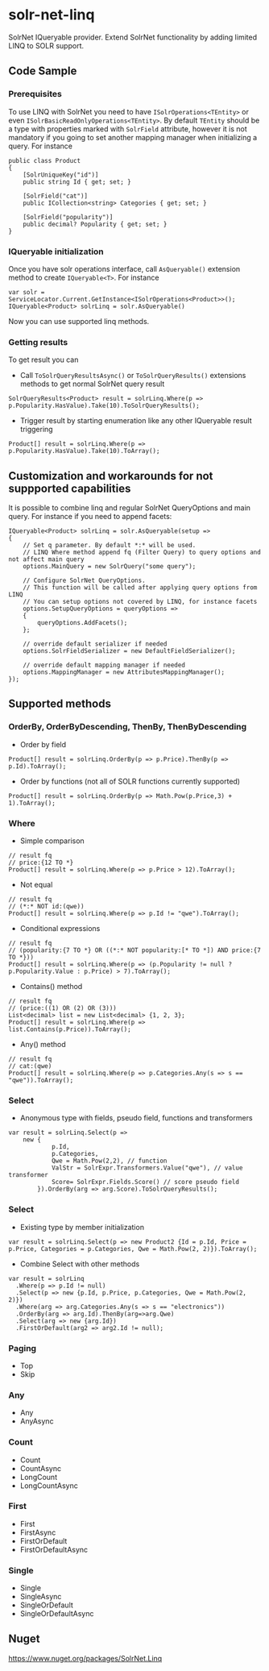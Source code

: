# solr-net-linq
SolrNet IQueryable provider. Extend SolrNet functionality by adding limited LINQ to SOLR support.

## Code Sample
### Prerequisites
To use LINQ with SolrNet you need to have `ISolrOperations<TEntity>` or even `ISolrBasicReadOnlyOperations<TEntity>`. By default `TEntity` should be a type with properties marked with `SolrField` attribute, however it is not mandatory if you going to set another mapping manager when initializing a query. For instance 
```
public class Product
{
    [SolrUniqueKey("id")]
    public string Id { get; set; }

    [SolrField("cat")]
    public ICollection<string> Categories { get; set; }

    [SolrField("popularity")]
    public decimal? Popularity { get; set; }
}
```
### IQueryable initialization
Once you have solr operations interface, call `AsQueryable()` extension method to create `IQueryable<T>`. For instance 
```
var solr = ServiceLocator.Current.GetInstance<ISolrOperations<Product>>();
IQueryable<Product> solrLinq = solr.AsQueryable()
```
Now you can use supported linq methods.
### Getting results
To get result you can
 -  Call `ToSolrQueryResultsAsync()` or `ToSolrQueryResults()` extensions methods to get normal SolrNet query result
 ```
 SolrQueryResults<Product> result = solrLinq.Where(p => p.Popularity.HasValue).Take(10).ToSolrQueryResults();
 ```
 - Trigger result by starting enumeration like any other IQueryable result triggering
 ```
 Product[] result = solrLinq.Where(p => p.Popularity.HasValue).Take(10).ToArray();
 ```
## Customization and workarounds for not suppported capabilities
It is possible to combine linq and regular SolrNet QueryOptions and main query. For instance if you need to append facets:
```
IQueryable<Product> solrLinq = solr.AsQueryable(setup =>
{
    // Set q parameter. By default *:* will be used.
    // LINQ Where method append fq (Filter Query) to query options and not affect main query
    options.MainQuery = new SolrQuery("some query");

    // Configure SolrNet QueryOptions.
    // This function will be called after applying query options from LINQ
    // You can setup options not covered by LINQ, for instance facets
    options.SetupQueryOptions = queryOptions =>
    {
        queryOptions.AddFacets();
    };

    // override default serializer if needed
    options.SolrFieldSerializer = new DefaultFieldSerializer();

    // override default mapping manager if needed
    options.MappingManager = new AttributesMappingManager();
});
```

## Supported methods

### OrderBy, OrderByDescending, ThenBy, ThenByDescending
  - Order by field
 ```
 Product[] result = solrLinq.OrderBy(p => p.Price).ThenBy(p => p.Id).ToArray();
 ```
  - Order by functions (not all of SOLR functions currently supported)
 ```
 Product[] result = solrLinq.OrderBy(p => Math.Pow(p.Price,3) + 1).ToArray();
 ```
### Where
  - Simple comparison
  ```
  // result fq  
  // price:{12 TO *}
  Product[] result = solrLinq.Where(p => p.Price > 12).ToArray();
  ```
  - Not equal
  ```
  // result fq  
  // (*:* NOT id:(qwe))
  Product[] result = solrLinq.Where(p => p.Id != "qwe").ToArray();
  ```
  - Conditional expressions
  ```
  // result fq  
  // (popularity:{7 TO *} OR ((*:* NOT popularity:[* TO *]) AND price:{7 TO *}))
  Product[] result = solrLinq.Where(p => (p.Popularity != null ? p.Popularity.Value : p.Price) > 7).ToArray();
  ```
  - Contains() method
  ```
  // result fq  
  // (price:((1) OR (2) OR (3)))
  List<decimal> list = new List<decimal> {1, 2, 3};
  Product[] result = solrLinq.Where(p => list.Contains(p.Price)).ToArray();
  ```
  - Any() method
  ```
  // result fq  
  // cat:(qwe)
  Product[] result = solrLinq.Where(p => p.Categories.Any(s => s == "qwe")).ToArray();
  ```
  ### Select
  - Anonymous type with fields, pseudo field, functions and transformers
  ```
  var result = solrLinq.Select(p => 
      new {
              p.Id, 
	          p.Categories, 
	          Qwe = Math.Pow(2,2), // function
	          ValStr = SolrExpr.Transformers.Value("qwe"), // value transformer
	          Score= SolrExpr.Fields.Score() // score pseudo field 
	      }).OrderBy(arg => arg.Score).ToSolrQueryResults();
  ```
  ### Select
  - Existing type by member initialization
  ```
  var result = solrLinq.Select(p => new Product2 {Id = p.Id, Price = p.Price, Categories = p.Categories, Qwe = Math.Pow(2, 2)}).ToArray();
  ```
  - Combine Select with other methods
  ```
  var result = solrLinq
	.Where(p => p.Id != null)
    .Select(p => new {p.Id, p.Price, p.Categories, Qwe = Math.Pow(2, 2)})
    .Where(arg => arg.Categories.Any(s => s == "electronics"))
    .OrderBy(arg => arg.Id).ThenBy(arg=>arg.Qwe)
    .Select(arg => new {arg.Id})
    .FirstOrDefault(arg2 => arg2.Id != null);
  ```
  ### Paging
  - Top
  - Skip
  ### Any
  - Any
  - AnyAsync
  ### Count
  - Count
  - CountAsync
  - LongCount
  - LongCountAsync
  ### First
  - First
  - FirstAsync
  - FirstOrDefault 
  - FirstOrDefaultAsync
  ### Single
  - Single 
  - SingleAsync
  - SingleOrDefault
  - SingleOrDefaultAsync
## Nuget
https://www.nuget.org/packages/SolrNet.Linq
